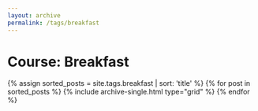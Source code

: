 ```yaml
---
layout: archive
permalink: /tags/breakfast
---
```


# Course: Breakfast

<div class="tiles">
{% assign sorted_posts = site.tags.breakfast | sort: 'title' %}
{% for post in sorted_posts %}
  {% include archive-single.html type="grid" %}
{% endfor %}
</div><!-- /.tiles -->
